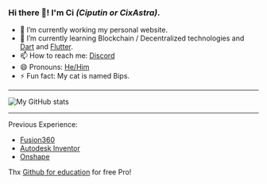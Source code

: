 ### Hi there 👋! I'm **Ci** *(Ciputin or CixAstra)*.

- 🔭 I’m currently working my personal website.
- 🌱 I’m currently learning Blockchain / Decentralized technologies and [Dart]("https://dart.dev", "_blank") and [Flutter]("https://flutter.dev", "_blank").
- 📫 How to reach me: [Discord]("https://discord.bio/CixAstra", "_blank")
- 😄 Pronouns: [He/Him]("https://en.pronouns.page/he", "_blank")
- ⚡ Fun fact: My cat is named Bips. 

---

![My GitHub stats](https://github-readme-stats.vercel.app/api?username=cixastra&show_icons=true&theme=tokyonight)

---

Previous Experience: 
- [Fusion360]("https://www.autodesk.com/products/fusion-360/overview", "_blank")
- [Autodesk Inventor]("https://www.autodesk.com/products/inventor/overview", "_blank")
- [Onshape]("https://www.onshape.com", "_blank")


Thx [Github for education]("https://education.github.com", "_blank") for free Pro!
